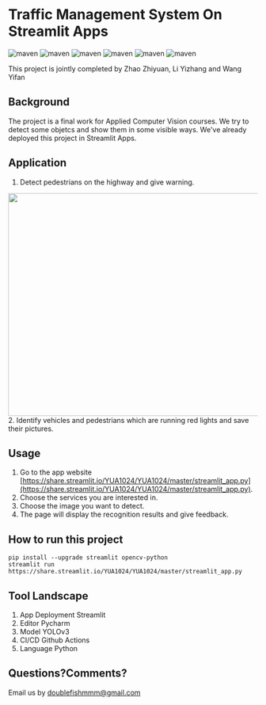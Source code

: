 Traffic Management System On Streamlit Apps
====

![maven](https://img.shields.io/badge/Python-3.6.5--3.9.0-green)
![maven](https://img.shields.io/badge/streamlit-0.82.0-yellow)
![maven](https://img.shields.io/badge/tensorflow-1.15.0-orange)
![maven](https://img.shields.io/badge/numpy-1.18.4-blue)
![maven](https://img.shields.io/badge/pandas-1.0.1-lightgrey)
![maven](https://img.shields.io/badge/opencv--python-4.5.2.52-yellowgreen)

This project is jointly completed by Zhao Zhiyuan, Li Yizhang and Wang Yifan

Background
-------

The project is a final work for Applied Computer Vision courses. We try to detect some objetcs and show them in some visible ways. We've already deployed this project in Streamlit Apps.   

Application
-------

1. Detect pedestrians on the highway and give warning. 
<div align=center><img width="600" height="450" src="https://github.com/YUA1024/YUA1024/blob/master/image/result1.png"/></div>
2. Identify vehicles and pedestrians which are running red lights and save their pictures.

Usage
-------

1. Go to the app website [https://share.streamlit.io/YUA1024/YUA1024/master/streamlit_app.py](https://share.streamlit.io/YUA1024/YUA1024/master/streamlit_app.py).
2. Choose the services you are interested in.
3. Choose the image you want to detect.
4. The page will display the recognition results and give feedback.

How to run this project
-------
```
pip install --upgrade streamlit opencv-python
streamlit run https://share.streamlit.io/YUA1024/YUA1024/master/streamlit_app.py  
```

Tool Landscape
-------

1. App Deployment
    Streamlit
2. Editor
    Pycharm
3. Model
    YOLOv3
4. CI/CD
    Github Actions
5. Language
    Python


Questions?Comments?
-------

Email us by doublefishmmm@gmail.com



